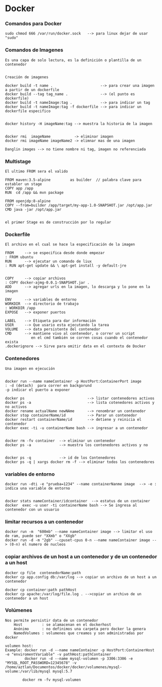# Docker


### Comandos para Docker

    sudo chmod 666 /var/run/docker.sock   --> para linux dejar de usar "sudo"


### Comandos de Imagenes 

    Es una capa de solo lectura, es la definición o plantilla de un contenedor


    Creación de imagenes

    docker build -t name .                      --> para crear una imagen a partir de un dockerfile
    docker build --tag tag_name .               --> (el punto es dockerfile)
    docker build -t nameImage:tag .             --> para indicar un tag
    docker build -t nameImage:tag -f dockerfile --> para indicar un dockerfile especifico


    docker history -H imageName:tag --> muestra la historia de la imagen


    docker rmi  imageName           -> eliminar imagen
    docker rmi imageName imageName2 -> elimnar mas de una imagen 

    Danglin images --> no tiene nombre ni tag, imagen no referenciada


### Multistage 

    El ultimo FROM sera el valido

    FROM maven:3.5-alpine         as builder  // palabra clave para establer un stage
    COPY app /app
    RUN  cd /app && mvn package

    FROM openjdp:8-alpine
    COPY --from=builder /app/target/my-app-1.0-SNAPSHOT.jar /opt/app.jar
    CMD java -jar /opt/app.jar


    el primer Stage es de construcción por lo regular


### Dockerfile 

    El archivo en el cual se hace la especificación de la imagen

    FROM     --> se especifica desde donde empezar                               : FROM ubuntu
    RUN      --> ejecutar un comando de liux                                     : RUN apt-get update && \ apt-get install -y default-jre


    COPY     --> copiar archivos                                                 : COPY docker-ajmg-0.0.1-SNAPSHOT.jar .
    ADD      --> agregar urls en la imagen, lo descarga y lo pone en la imagen

    ENV      --> variables de entorno
    WORKDIR  --> directorio de trabajo                                           : WORKDIR /app
    EXPOSE   --> exponer puertos

    LABEL    --> Etiqueta para dar información
    USER     --> Que usario esta ejecutando la tarea
    VOLUME   --> data persistente del contenedor
    CMD      --> mantiene vivo al contenedor, o correr un script
                en el cmd también se corren cosas cuando el contenedor exista
    .dockerignore --> Sirve para omitir data en el contexto de Docker




### Contenedores 

    Una imagen en ejecución


    docker run --name nameContainer -p HostPort:ContainerPort image
    : -d (detach)  para correr en backgorund
    -p indicar el puerto a exponer

    docker ps                             --> listar contenedores activos
    docker ps -a                          --> lista cotenedores activos y no activos
    docker rename actualName newNAme      --> renombrar un contenedor
    docker stop containerName/id          --> Parar un contenedor
    docker restart containerName/id       --> detiene y reinicia el contenedor
    docker exec -ti -u containerName bash --> ingresar a un contenedor


    docker rm -fv container  --> eliminar un contenedor
    docker ps -a             --> muestra los contenedores activos y no


    docker ps -q             --> id de los Contenedores
    docker ps -q | xargs docker rm -f --> eliminar todos los contenedores

### variables de entorno
    docker run -dti -e "prueba=1234" --name containerNanme image  --> -e : indica una variable de entorno


    docker stats nameContainer/idcontainer  --> estatus de un container
    docker  exec -u user -ti containerName bash --> Se ingresa al contenedor con un usuario 

### limitar recursos a un contenedor
    docker run -m  "600mb" --name nameContainer image --> limitar el uso de ram, puede ser "XXmb" o "XXgb"
    docker run -d -m "2gb" --cpuset-cpus 0-n --name nameContainer image --> (0-n) el numero de nucleos

### copiar archivos de un host a un contenedor y de un contenedor a un host
    docker cp file  contenedorName:path
    docker cp app.config db:/var/log --> copiar un archivo de un host a un contenedor

    docker cp container:path pathHost
    docker cp apache:/var/log/file.log . -->copiar un archivo de un contenedor a un host


### Volúmenes
    Nos permite persistir data de un contenedor
        Host         : se alamacenan en el dockerhost
        Anónimo      : no definimos una carpeta pero docker la genera
        NamedVolumes : volumenes que creamos y son administradas por docker

    volumen host:
    Example: docker run -d --name nameContainer -p HostPort:ContainerHost -e "enviromentVariable" -v pathHost:pathContainer
             docker run -d --name mysql-volumen -p 3306:3306 -e "MYSQL_ROOT_PASSWORD=12345678" -v /home/aztlan/Documentos/docker/docker/volumenes/mysql-volume:/var/lib/mysql mysql:5.7

            docker rm -fv mysql-volumen